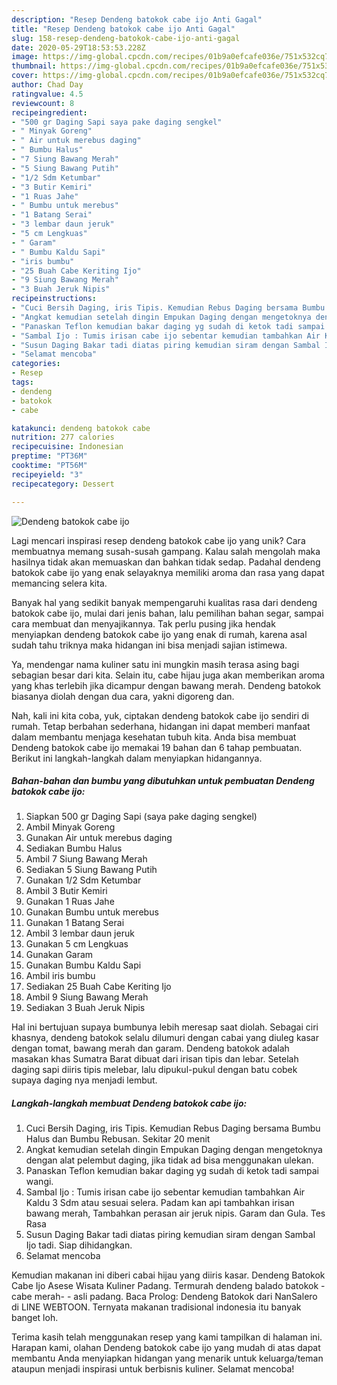 ```yaml
---
description: "Resep Dendeng batokok cabe ijo Anti Gagal"
title: "Resep Dendeng batokok cabe ijo Anti Gagal"
slug: 158-resep-dendeng-batokok-cabe-ijo-anti-gagal
date: 2020-05-29T18:53:53.228Z
image: https://img-global.cpcdn.com/recipes/01b9a0efcafe036e/751x532cq70/dendeng-batokok-cabe-ijo-foto-resep-utama.jpg
thumbnail: https://img-global.cpcdn.com/recipes/01b9a0efcafe036e/751x532cq70/dendeng-batokok-cabe-ijo-foto-resep-utama.jpg
cover: https://img-global.cpcdn.com/recipes/01b9a0efcafe036e/751x532cq70/dendeng-batokok-cabe-ijo-foto-resep-utama.jpg
author: Chad Day
ratingvalue: 4.5
reviewcount: 8
recipeingredient:
- "500 gr Daging Sapi saya pake daging sengkel"
- " Minyak Goreng"
- " Air untuk merebus daging"
- " Bumbu Halus"
- "7 Siung Bawang Merah"
- "5 Siung Bawang Putih"
- "1/2 Sdm Ketumbar"
- "3 Butir Kemiri"
- "1 Ruas Jahe"
- " Bumbu untuk merebus"
- "1 Batang Serai"
- "3 lembar daun jeruk"
- "5 cm Lengkuas"
- " Garam"
- " Bumbu Kaldu Sapi"
- "iris bumbu"
- "25 Buah Cabe Keriting Ijo"
- "9 Siung Bawang Merah"
- "3 Buah Jeruk Nipis"
recipeinstructions:
- "Cuci Bersih Daging, iris Tipis. Kemudian Rebus Daging bersama Bumbu Halus dan Bumbu Rebusan. Sekitar 20 menit"
- "Angkat kemudian setelah dingin Empukan Daging dengan mengetoknya dengan alat pelembut daging, jika tidak ad bisa menggunakan ulekan."
- "Panaskan Teflon kemudian bakar daging yg sudah di ketok tadi sampai wangi."
- "Sambal Ijo : Tumis irisan cabe ijo sebentar kemudian tambahkan Air Kaldu 3 Sdm atau sesuai selera. Padam kan api tambahkan irisan bawang merah, Tambahkan perasan air jeruk nipis. Garam dan Gula. Tes Rasa"
- "Susun Daging Bakar tadi diatas piring kemudian siram dengan Sambal Ijo tadi. Siap dihidangkan."
- "Selamat mencoba"
categories:
- Resep
tags:
- dendeng
- batokok
- cabe

katakunci: dendeng batokok cabe 
nutrition: 277 calories
recipecuisine: Indonesian
preptime: "PT36M"
cooktime: "PT56M"
recipeyield: "3"
recipecategory: Dessert

---
```



![Dendeng batokok cabe ijo](https://img-global.cpcdn.com/recipes/01b9a0efcafe036e/751x532cq70/dendeng-batokok-cabe-ijo-foto-resep-utama.jpg)

Lagi mencari inspirasi resep dendeng batokok cabe ijo yang unik? Cara membuatnya memang susah-susah gampang. Kalau salah mengolah maka hasilnya tidak akan memuaskan dan bahkan tidak sedap. Padahal dendeng batokok cabe ijo yang enak selayaknya memiliki aroma dan rasa yang dapat memancing selera kita.

Banyak hal yang sedikit banyak mempengaruhi kualitas rasa dari dendeng batokok cabe ijo, mulai dari jenis bahan, lalu pemilihan bahan segar, sampai cara membuat dan menyajikannya. Tak perlu pusing jika hendak menyiapkan dendeng batokok cabe ijo yang enak di rumah, karena asal sudah tahu triknya maka hidangan ini bisa menjadi sajian istimewa.

Ya, mendengar nama kuliner satu ini mungkin masih terasa asing bagi sebagian besar dari kita. Selain itu, cabe hijau juga akan memberikan aroma yang khas terlebih jika dicampur dengan bawang merah. Dendeng batokok biasanya diolah dengan dua cara, yakni digoreng dan.


Nah, kali ini kita coba, yuk, ciptakan dendeng batokok cabe ijo sendiri di rumah. Tetap berbahan sederhana, hidangan ini dapat memberi manfaat dalam membantu menjaga kesehatan tubuh kita. Anda bisa membuat Dendeng batokok cabe ijo memakai 19 bahan dan 6 tahap pembuatan. Berikut ini langkah-langkah dalam menyiapkan hidangannya.

<!--inarticleads1-->

##### Bahan-bahan dan bumbu yang dibutuhkan untuk pembuatan Dendeng batokok cabe ijo:

1. Siapkan 500 gr Daging Sapi (saya pake daging sengkel)
1. Ambil  Minyak Goreng
1. Gunakan  Air untuk merebus daging
1. Sediakan  Bumbu Halus
1. Ambil 7 Siung Bawang Merah
1. Sediakan 5 Siung Bawang Putih
1. Gunakan 1/2 Sdm Ketumbar
1. Ambil 3 Butir Kemiri
1. Gunakan 1 Ruas Jahe
1. Gunakan  Bumbu untuk merebus
1. Gunakan 1 Batang Serai
1. Ambil 3 lembar daun jeruk
1. Gunakan 5 cm Lengkuas
1. Gunakan  Garam
1. Gunakan  Bumbu Kaldu Sapi
1. Ambil iris bumbu
1. Sediakan 25 Buah Cabe Keriting Ijo
1. Ambil 9 Siung Bawang Merah
1. Sediakan 3 Buah Jeruk Nipis


Hal ini bertujuan supaya bumbunya lebih meresap saat diolah. Sebagai ciri khasnya, dendeng batokok selalu dilumuri dengan cabai yang diuleg kasar dengan tomat, bawang merah dan garam. Dendeng batokok adalah masakan khas Sumatra Barat dibuat dari irisan tipis dan lebar. Setelah daging sapi diiris tipis melebar, lalu dipukul-pukul dengan batu cobek supaya daging nya menjadi lembut. 

<!--inarticleads2-->

##### Langkah-langkah membuat Dendeng batokok cabe ijo:

1. Cuci Bersih Daging, iris Tipis. Kemudian Rebus Daging bersama Bumbu Halus dan Bumbu Rebusan. Sekitar 20 menit
1. Angkat kemudian setelah dingin Empukan Daging dengan mengetoknya dengan alat pelembut daging, jika tidak ad bisa menggunakan ulekan.
1. Panaskan Teflon kemudian bakar daging yg sudah di ketok tadi sampai wangi.
1. Sambal Ijo : Tumis irisan cabe ijo sebentar kemudian tambahkan Air Kaldu 3 Sdm atau sesuai selera. Padam kan api tambahkan irisan bawang merah, Tambahkan perasan air jeruk nipis. Garam dan Gula. Tes Rasa
1. Susun Daging Bakar tadi diatas piring kemudian siram dengan Sambal Ijo tadi. Siap dihidangkan.
1. Selamat mencoba


Kemudian makanan ini diberi cabai hijau yang diiris kasar. Dendeng Batokok Cabe Ijo Asese Wisata Kuliner Padang. Termurah dendeng balado batokok -cabe merah- - asli padang. Baca Prolog: Dendeng Batokok dari NanSalero di LINE WEBTOON. Ternyata makanan tradisional indonesia itu banyak banget loh. 

Terima kasih telah menggunakan resep yang kami tampilkan di halaman ini. Harapan kami, olahan Dendeng batokok cabe ijo yang mudah di atas dapat membantu Anda menyiapkan hidangan yang menarik untuk keluarga/teman ataupun menjadi inspirasi untuk berbisnis kuliner. Selamat mencoba!
